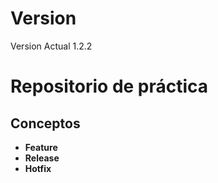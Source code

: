 # Version 
Version Actual 1.2.2
# Repositorio de práctica
## Conceptos
- **Feature**
- **Release**
- __Hotfix__